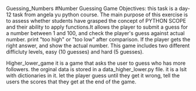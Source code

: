 Guessing_Numbers
#Number Guessing Game Objectives: this task is a day-12 task from angela yu python course. The main purpose of this exercise is to assess whether students have grasped the concept of PYTHON SCOPE and their ability to apply functions.It allows the player to submit a guess for a number between 1 and 100, and check the player's guess against actual number. print "too high" or "too low" after comparison. If the player gets the right answer, and show the actual number. This game includes two different difficluty levels, easy (10 guesses) and hard (5 guesses).

Higher_lower_game
it is a game that asks the user to guess who has more followers. the orginal data is stored in a data_higher_lower.py file. it is a lsit with dictionaries in it. let the player guess until they get it wrong, tell the users the scores that they get at the end of the game.